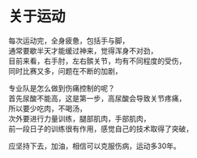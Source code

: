 # 关于运动

每次运动完，全身疲惫，包括手与脚，  
通常要歇半天才能缓过神来，觉得浑身不对劲，  
目前来看，右手肘，左右髌关节，均有不同程度的受伤，  
同时比赛又多，问题在不断的加剧，  

专业队是怎么做到伤痛控制的呢？  
首先尿酸不能高，这是第一步，高尿酸会导致关节疼痛，  
所以要少吃肉，不喝汤，  
次外要进行力量训练，腿部肌肉，手部肌肉，  
前一段日子的训练很有作用，感觉自己的技术取得了突破，  

应坚持下去，加油，相信可以克服伤病，运动多30年。